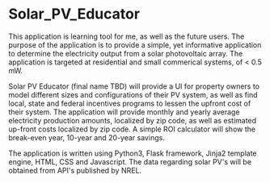 # Solar_PV_Educator

This application is learning tool for me, as well as the future users. The purpose of the application is to provide a simple, yet informative application to determine the electricity output from a solar photovoltaic array. The application is targeted at residential and small commerical systems, of < 0.5 mW.

Solar PV Educator (final name TBD) will provide a UI for property owners to model different sizes and configurations of their PV system, as well as find local, state and federal incentives programs to lessen the upfront cost of their system. The application will provide monthly and yearly average electricity production amounts, localized by zip code, as well as estimated up-front costs localized by zip code. A simple ROI calculator will show the break-even year, 10-year and 20-year savings.

The application is written using Python3, Flask framework, Jinja2 template engine, HTML, CSS and Javascript. The data regarding solar PV's will be obtained from API's published by NREL.
